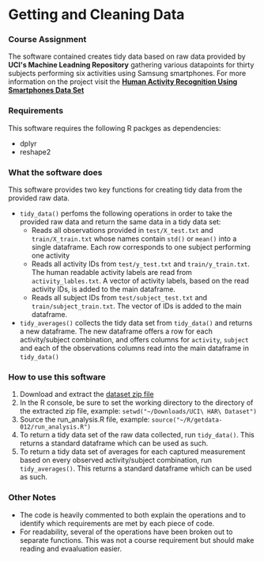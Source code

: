 # Getting and Cleaning Data
### Course Assignment

The software contained creates tidy data based on raw data provided by **UCI's Machine Leadning Repository** gathering various datapoints for thirty subjects performing six activities using Samsung smartphones. For more information on the project visit the [**Human Activity Recognition Using Smartphones Data Set**](http://archive.ics.uci.edu/ml/datasets/Human+Activity+Recognition+Using+Smartphones)

### Requirements
This software requires the following R packges as dependencies:
* dplyr
* reshape2

### What the software does
This software provides two key functions for creating tidy data from the provided raw data.
* `tidy_data()` perfoms the following operations in order to take the provided raw data and return the same data in a tidy data set:
    * Reads all observations provided in `test/X_test.txt` and `train/X_train.txt` whose names contain `std()` or `mean()` into a single dataframe. Each row corresponds to one subject performing one activity
    * Reads all activity IDs from `test/y_test.txt` and `train/y_train.txt`. The human readable activity labels are read from `activity_lables.txt`. A vector of activity labels, based on the read activity IDs, is added to the main dataframe.
    * Reads all subject IDs from `test/subject_test.txt` and `train/subject_train.txt`. The vector of IDs is added to the main dataframe.
* `tidy_averages()` collects the tidy data set from `tidy_data()` and returns a new dataframe. The new dataframe offers a row for each activity/subject combination, and offers columns for `activity`, `subject` and each of the observations columns read into the main dataframe in `tidy_data()`

### How to use this software
1. Download and extract the [dataset zip file](https://d396qusza40orc.cloudfront.net/getdata%2Fprojectfiles%2FUCI%20HAR%20Dataset.zip)
2. In the R console, be sure to set the working directory to the directory of the extracted zip file, example: `setwd("~/Downloads/UCI\ HAR\ Dataset")`
3. Source the run_analysis.R file, example: `source("~/R/getdata-012/run_analysis.R")`
4. To return a tidy data set of the raw data collected, run `tidy_data()`. This returns a standard dataframe which can be used as such.
5. To return a tidy data set of averages for each captured measurement based on every observed activity/subject combination, run `tidy_averages()`. This returns a standard dataframe which can be used as such.

### Other Notes
* The code is heavily commented to both explain the operations and to identify which requirements are met by each piece of code.
* For readability, several of the operations have been broken out to separate functions. This was not a course requirement but should make reading and evaaluation easier.